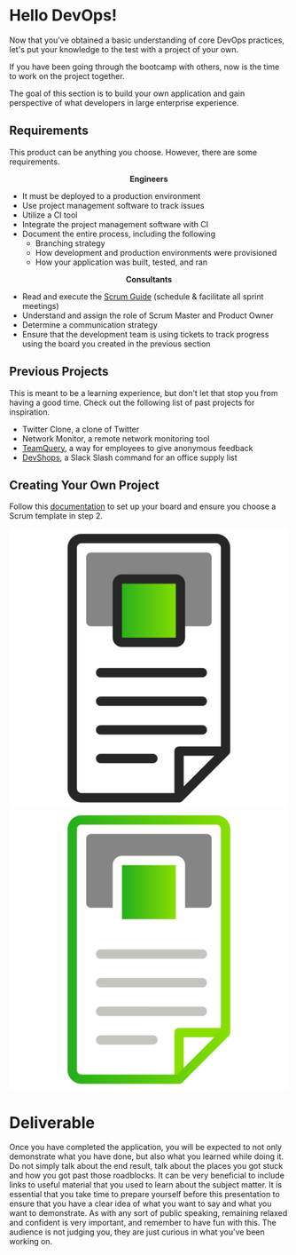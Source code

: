 # Hello DevOps!

Now that you've obtained a basic understanding of core DevOps practices, let's put your knowledge to the test with a project of your own.

If you have been going through the bootcamp with others, now is the time to work on the project together.

The goal of this section is to build your own application and gain perspective of what developers in large enterprise experience.

## Requirements

This product can be anything you choose. However, there are some requirements.

</center>

<div class="grid2"><div class="col">
<center>

**Engineers**

</center>

 - It must be deployed to a production environment
 - Use project management software to track issues
 - Utilize a CI tool
 - Integrate the project management software with CI
 - Document the entire process, including the following
   - Branching strategy
   - How development and production environments were provisioned
   - How your application was built, tested, and ran


</div><div class="col">
<center>

**Consultants**

</center>

 - Read and execute the [Scrum Guide](https://www.scrumguides.org/scrum-guide.html) (schedule & facilitate all sprint meetings)
 - Understand and assign the role of Scrum Master and Product Owner
 - Determine a communication strategy
 - Ensure that the development team is using tickets to track progress using the board you created in the previous section

</div></div>


## Previous Projects

This is meant to be a learning experience, but don't let that stop you from having a good time. Check out the following list of past projects for inspiration.

 - Twitter Clone, a clone of Twitter
 - Network Monitor, a remote network monitoring tool
 - [TeamQuery](https://github.com/liatrio/teamquery), a way for employees to give anonymous feedback
 - [DevShops](https://github.com/liatrio/DevShops), a Slack Slash command for an office supply list

## Creating Your Own Project

Follow this [documentation](https://www.atlassian.com/software/jira/guides/getting-started/basics) to set up your board and ensure you choose a Scrum template in step 2.

![](img3/ticket_light.svg ':size=100x100 :class=light-mode-icon')
![](img3/ticket_dark.svg ':size=100x100 :class=dark-mode-icon')

# Deliverable

Once you have completed the application, you will be expected to not only demonstrate what you have done, but also what you learned while doing it. Do not simply talk about the end result, talk about the places you got stuck and how you got past those roadblocks. It can be very beneficial to include links to useful material that you used to learn about the subject matter. It is essential that you take time to prepare yourself before this presentation to ensure that you have a clear idea of what you want to say and what you want to demonstrate. As with any sort of public speaking, remaining relaxed and confident is very important, and remember to have fun with this. The audience is not judging you, they are just curious in what you've been working on.
